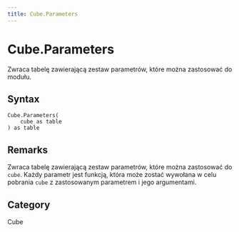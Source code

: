 ```yaml
---
title: Cube.Parameters
---
```


# Cube.Parameters


Zwraca tabelę zawierającą zestaw parametrów, które można zastosować do modułu.


## Syntax

```powerquery
Cube.Parameters(
    cube as table
) as table
```


## Remarks

Zwraca tabelę zawierającą zestaw parametrów, które można zastosować do <code>cube</code>. Każdy parametr jest funkcją, która może zostać wywołana w celu pobrania <code>cube</code> z zastosowanym parametrem i jego argumentami.



## Category
Cube
